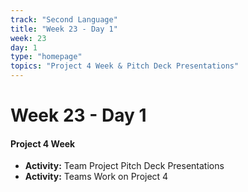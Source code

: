 ```yaml
---
track: "Second Language"
title: "Week 23 - Day 1"
week: 23
day: 1
type: "homepage"
topics: "Project 4 Week & Pitch Deck Presentations"
---
```



# Week 23 - Day 1

#### Project 4 Week
- **Activity:** Team Project Pitch Deck Presentations
- **Activity:** Teams Work on Project 4

